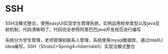 # SSH
SSH注解式整合，使用easyUI实现学生管理系统，实例运用枚举类型以及java反射机制，代码清晰明了。代码完全参照阿里巴巴java开发规范进行编写

系统分为学生管理，老师管理和联系人管理，系统使用mysql数据库，通过IntellIJ Idea编写，SSH（Struts2+Spring4+hibernate5）实现注解式整合
